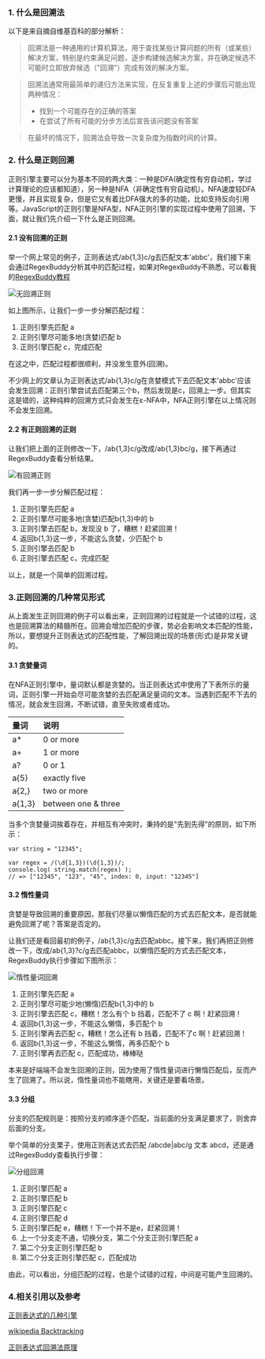 ### 1. 什么是回溯法

以下是来自摘自维基百科的部分解析：

>回溯法是一种通用的计算机算法，用于查找某些计算问题的所有（或某些）解决方案，特别是约束满足问题，逐步构建候选解决方案，并在确定候选不可能时立即放弃候选（"回溯"）完成有效的解决方案。

>回溯法通常用最简单的递归方法来实现，在反复重复上述的步骤后可能出现两种情况：
>* 找到一个可能存在的正确的答案
>* 在尝试了所有可能的分步方法后宣告该问题没有答案

>在最坏的情况下，回溯法会导致一次复杂度为指数时间的计算。

### 2. 什么是正则回溯

正则引擎主要可以分为基本不同的两大类：一种是DFA(确定性有穷自动机，学过计算理论的应该都知道），另一种是NFA（非确定性有穷自动机）。NFA速度较DFA更慢，并且实现复杂，但是它又有着比DFA强大的多的功能，比如支持反向引用等。JavaScript的正则引擎是NFA型，NFA正则引擎的实现过程中使用了回溯，下面，就让我们先介绍一下什么是正则回溯。

#### 2.1 没有回溯的正则

举一个网上常见的例子，正则表达式/ab{1,3}c/g去匹配文本'abbc'，我们接下来会通过RegexBuddy分析其中的匹配过程，如果对RegexBuddy不熟悉，可以看我的[RegexBuddy教程](https://github.com/herofei/study/blob/master/%E6%AD%A3%E5%88%99/regexBuddy%E4%BD%BF%E7%94%A8%E6%95%99%E7%A8%8B.md)

![无回溯正则](./imgs/regex1.png)

如上图所示，让我们一步一步分解匹配过程：

1. 正则引擎先匹配 a
2. 正则引擎尽可能多地(贪婪)匹配 b
3. 正则引擎匹配 c，完成匹配

在这之中，匹配过程都很顺利，并没发生意外(回溯)。

不少网上的文章认为正则表达式/ab{1,3}c/g在贪婪模式下去匹配文本'abbc'应该会发生回溯：正则引擎尝试去匹配第三个b，然后发现是c，回溯上一步。但其实这是错的，这种纯粹的回溯方式只会发生在ε-NFA中，NFA正则引擎在以上情况则不会发生回溯。

#### 2.2 有正则回溯的正则
  
让我们把上面的正则修改一下，/ab{1,3}c/g改成/ab{1,3}bc/g，接下再通过RegexBuddy查看分析结果。

![有回溯正则](./imgs/regex2.png)

我们再一步一步分解匹配过程：

1. 正则引擎先匹配 a
2. 正则引擎尽可能多地(贪婪)匹配b{1,3}中的 b
3. 正则引擎去匹配 b，发现没 b 了，糟糕！赶紧回溯！
4. 返回b{1,3}这一步，不能这么贪婪，少匹配个 b
5. 正则引擎去匹配 b
6. 正则引擎去匹配 c，完成匹配

以上，就是一个简单的回溯过程。

### 3.正则回溯的几种常见形式

从上面发生正则回溯的例子可以看出来，正则回溯的过程就是一个试错的过程，这也是回溯算法的精髓所在。回溯会增加匹配的步骤，势必会影响文本匹配的性能，所以，要想提升正则表达式的匹配性能，了解回溯出现的场景(形式)是非常关键的。

#### 3.1 贪婪量词

在NFA正则引擎中，量词默认都是贪婪的。当正则表达式中使用了下表所示的量词，正则引擎一开始会尽可能贪婪的去匹配满足量词的文本。当遇到匹配不下去的情况，就会发生回溯，不断试错，直至失败或者成功。

量词|说明
:---|:--
a* | 0 or more
a+ | 1 or more
a? | 0 or 1
a{5} | exactly five
a{2,} | two or more
a{1,3} | between one & three


当多个贪婪量词挨着存在，并相互有冲突时，秉持的是"先到先得"的原则，如下所示：

```
var string = "12345";

var regex = /(\d{1,3})(\d{1,3})/;
console.log( string.match(regex) );
// => ["12345", "123", "45", index: 0, input: "12345"]

```

#### 3.2 惰性量词

贪婪是导致回溯的重要原因，那我们尽量以懒惰匹配的方式去匹配文本，是否就能避免回溯了呢？答案是否定的。

让我们还是看回最初的例子，/ab{1,3}c/g去匹配abbc。接下来，我们再把正则修改一下，改成/ab{1,3}?c/g去匹配abbc，以懒惰匹配的方式去匹配文本，RegexBuddy执行步骤如下图所示：

![惰性量词回溯](./imgs/regex3.png)

1. 正则引擎先匹配 a
2. 正则引擎尽可能少地(懒惰)匹配b{1,3}中的 b
3. 正则引擎去匹配 c，糟糕！怎么有个 b 挡着，匹配不了 c 啊！赶紧回溯！
4. 返回b{1,3}这一步，不能这么懒惰，多匹配个 b
5. 正则引擎再去匹配 c，糟糕！怎么还有 b 挡着，匹配不了c 啊！赶紧回溯！
6. 返回b{1,3}这一步，不能这么懒惰，再多匹配个 b
7. 正则引擎再去匹配 c，匹配成功，棒棒哒

本来是好端端不会发生回溯的正则，因为使用了惰性量词进行懒惰匹配后，反而产生了回溯了。所以说，惰性量词也不能瞎用，关键还是要看场景。

#### 3.3 分组

分支的匹配规则是：按照分支的顺序逐个匹配，当前面的分支满足要求了，则舍弃后面的分支。

举个简单的分支栗子，使用正则表达式去匹配 /abcde|abc/g 文本 abcd，还是通过RegexBuddy查看执行步骤：

![分组回溯](./imgs/regex4.png)

1. 正则引擎匹配 a
2. 正则引擎匹配 b
3. 正则引擎匹配 c
4. 正则引擎匹配 d
5. 正则引擎匹配 e，糟糕！下一个并不是e，赶紧回溯！
6. 上一个分支走不通，切换分支，第二个分支正则引擎匹配 a
7. 第二个分支正则引擎匹配 b
8. 第二个分支正则引擎匹配 c，匹配成功

由此，可以看出，分组匹配的过程，也是个试错的过程，中间是可能产生回溯的。

### 4.相关引用以及参考

[正则表达式的几种引擎](http://blog.huanghao.me/?p=55)

[wikipedia Backtracking](https://en.wikipedia.org/wiki/Backtracking)

[正则表达式回溯法原理](https://zhuanlan.zhihu.com/p/27417442)